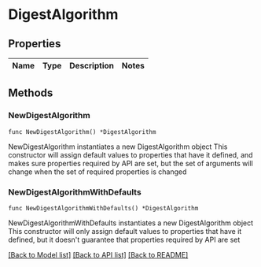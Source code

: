 # DigestAlgorithm

## Properties

Name | Type | Description | Notes
------------ | ------------- | ------------- | -------------

## Methods

### NewDigestAlgorithm

`func NewDigestAlgorithm() *DigestAlgorithm`

NewDigestAlgorithm instantiates a new DigestAlgorithm object
This constructor will assign default values to properties that have it defined,
and makes sure properties required by API are set, but the set of arguments
will change when the set of required properties is changed

### NewDigestAlgorithmWithDefaults

`func NewDigestAlgorithmWithDefaults() *DigestAlgorithm`

NewDigestAlgorithmWithDefaults instantiates a new DigestAlgorithm object
This constructor will only assign default values to properties that have it defined,
but it doesn't guarantee that properties required by API are set


[[Back to Model list]](../README.md#documentation-for-models) [[Back to API list]](../README.md#documentation-for-api-endpoints) [[Back to README]](../README.md)


